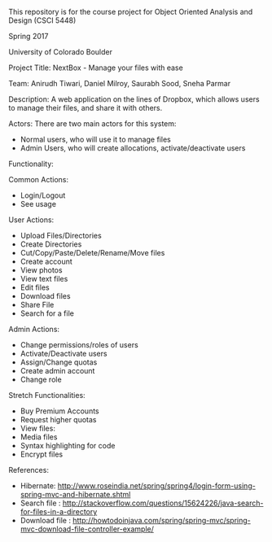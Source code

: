 This repository is for the course project for Object Oriented Analysis and Design (CSCI 5448)

Spring 2017



University of Colorado Boulder





Project Title: NextBox - Manage your files with ease





Team:
Anirudh Tiwari, Daniel Milroy, Saurabh Sood, Sneha Parmar  




Description:
A web application on the lines of Dropbox, which allows users to manage their files, and share it
with others.

Actors:
There are two main actors for this system:
- Normal users, who will use it to manage files
- Admin Users, who will create allocations, activate/deactivate users

Functionality:


Common Actions:
- Login/Logout
- See usage



User Actions:
- Upload Files/Directories
- Create Directories
- Cut/Copy/Paste/Delete/Rename/Move files
- Create account
- View photos
- View text files
- Edit files
- Download files
- Share File
- Search for a file



Admin Actions:
- Change permissions/roles of users
- Activate/Deactivate users
- Assign/Change quotas
- Create admin account
- Change role



Stretch Functionalities:
- Buy Premium Accounts
- Request higher quotas
- View files:
- Media files
- Syntax highlighting for code
- Encrypt files


References:
- Hibernate:
  http://www.roseindia.net/spring/spring4/login-form-using-spring-mvc-and-hibernate.shtml
- Search file : 
  http://stackoverflow.com/questions/15624226/java-search-for-files-in-a-directory
- Download file :
  http://howtodoinjava.com/spring/spring-mvc/spring-mvc-download-file-controller-example/